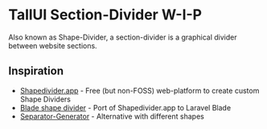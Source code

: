 # TallUI Section-Divider W-I-P

Also known as Shape-Divider, a section-divider is a graphical divider between website sections.

## Inspiration

- [Shapedivider.app](https://www.shapedivider.app/) - Free (but non-FOSS) web-platform to create custom Shape Dividers
- [Blade shape divider](https://github.com/gwleuverink/blade-shape-divider) - Port of Shapedivider.app to Laravel Blade
- [Separator-Generator](https://github.com/wwebdev/separator-generator) - Alternative with different shapes